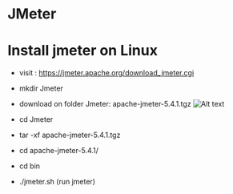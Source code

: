 # JMeter
# Install  jmeter on Linux 

- visit : https://jmeter.apache.org/download_jmeter.cgi
- mkdir Jmeter
- download on folder Jmeter:  apache-jmeter-5.4.1.tgz
![Alt text](/home/ismail/Pictures/jmeter.png?raw=true "Jmeter")


- cd Jmeter
- tar -xf apache-jmeter-5.4.1.tgz
- cd apache-jmeter-5.4.1/
- cd bin
- ./jmeter.sh (run jmeter)

